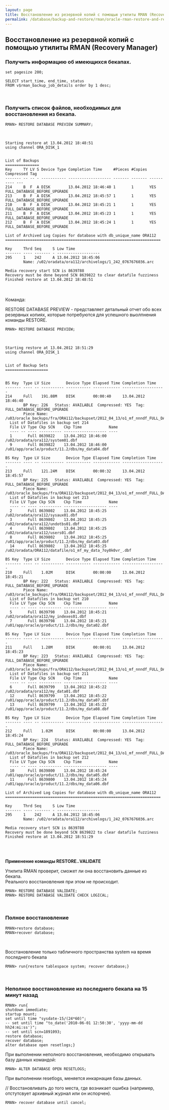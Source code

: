 ```yaml
---
layout: page
title: Восстановление из резервной копий с помощью утилиты RMAN (Recovery Manager)
permalink: /database/backup-and-restore/rman/oracle-rman-restore-and-recover/
---
```



## Восстановление из резервной копий с помощью утилиты RMAN (Recovery Manager)


### Получить информацию об имеющихся бекапах.


    set pagesize 200;

    SELECT start_time, end_time, status
    FROM v$rman_backup_job_details order by 1 desc;

<br/>


<h3>Получить список файлов, необходимых для восстановления из бекапа.</h3>


    RMAN> RESTORE DATABASE PREVIEW SUMMARY;

<br/>



    Starting restore at 13.04.2012 18:48:51
    using channel ORA_DISK_1


    List of Backups
    ===============
    Key     TY LV S Device Type Completion Time     #Pieces #Copies Compressed Tag
    ------- -- -- - ----------- ------------------- ------- ------- ---------- ---
    214     B  F  A DISK        13.04.2012 18:46:40 1       1       YES        FULL_DATABASE_BEFORE_UPGRADE
    213     B  F  A DISK        13.04.2012 18:45:57 1       1       YES        FULL_DATABASE_BEFORE_UPGRADE
    210     B  F  A DISK        13.04.2012 18:45:21 1       1       YES        FULL_DATABASE_BEFORE_UPGRADE
    211     B  F  A DISK        13.04.2012 18:45:23 1       1       YES        FULL_DATABASE_BEFORE_UPGRADE
    212     B  F  A DISK        13.04.2012 18:45:24 1       1       YES        FULL_DATABASE_BEFORE_UPGRADE

    List of Archived Log Copies for database with db_unique_name ORA112
    =====================================================================

    Key     Thrd Seq     S Low Time
    ------- ---- ------- - -------------------
    295     1    242     A 13.04.2012 18:45:06
            Name: /u02/oradata/ora112/archivelogs/1_242_0767676036.arc

    Media recovery start SCN is 8639788
    Recovery must be done beyond SCN 8639822 to clear datafile fuzziness
    Finished restore at 13.04.2012 18:48:51


<br/><br/>
Команда:<br/>

RESTORE DATABASE PREVIEW - представляет детальный отчет обо всех резервных копиях, которые потребуются для успешного выолпнения команды RESTORE.


    RMAN> RESTORE DATABASE PREVIEW;

<br/>

    Starting restore at 13.04.2012 18:51:29
    using channel ORA_DISK_1


    List of Backup Sets
    ===================


    BS Key  Type LV Size       Device Type Elapsed Time Completion Time
    ------- ---- -- ---------- ----------- ------------ -------------------
    214     Full    191.88M    DISK        00:00:40     13.04.2012 18:46:40
            BP Key: 226   Status: AVAILABLE  Compressed: YES  Tag: FULL_DATABASE_BEFORE_UPGRADE
            Piece Name: /u03/oracle_backups/fra/ORA112/backupset/2012_04_13/o1_mf_nnndf_FULL_DATABASE_BEFORE_7rjh18jk_.bkp
      List of Datafiles in backup set 214
      File LV Type Ckp SCN    Ckp Time            Name
      ---- -- ---- ---------- ------------------- ----
      1       Full 8639822    13.04.2012 18:46:00 /u02/oradata/ora112/system01.dbf
      9       Full 8639822    13.04.2012 18:46:00 /u01/app/oracle/product/11.2/dbs/my_data04.dbf

    BS Key  Type LV Size       Device Type Elapsed Time Completion Time
    ------- ---- -- ---------- ----------- ------------ -------------------
    213     Full    121.24M    DISK        00:00:32     13.04.2012 18:45:57
            BP Key: 225   Status: AVAILABLE  Compressed: YES  Tag: FULL_DATABASE_BEFORE_UPGRADE
            Piece Name: /u03/oracle_backups/fra/ORA112/backupset/2012_04_13/o1_mf_nnndf_FULL_DATABASE_BEFORE_7rjh059r_.bkp
      List of Datafiles in backup set 213
      File LV Type Ckp SCN    Ckp Time            Name
      ---- -- ---- ---------- ------------------- ----
      2       Full 8639802    13.04.2012 18:45:25 /u02/oradata/ora112/sysaux01.dbf
      3       Full 8639802    13.04.2012 18:45:25 /u02/oradata/ora112/undotbs01.dbf
      4       Full 8639802    13.04.2012 18:45:25 /u02/oradata/ora112/users01.dbf
      8       Full 8639802    13.04.2012 18:45:25 /u01/app/oracle/product/11.2/dbs/my_data03.dbf
      14      Full 8639802    13.04.2012 18:45:25 /u02/oradata/ORA112/datafile/o1_mf_my_data_7oy0k0vr_.dbf

    BS Key  Type LV Size       Device Type Elapsed Time Completion Time
    ------- ---- -- ---------- ----------- ------------ -------------------
    210     Full    1.02M      DISK        00:00:00     13.04.2012 18:45:21
            BP Key: 222   Status: AVAILABLE  Compressed: YES  Tag: FULL_DATABASE_BEFORE_UPGRADE
            Piece Name: /u03/oracle_backups/fra/ORA112/backupset/2012_04_13/o1_mf_nnndf_FULL_DATABASE_BEFORE_7rjh01to_.bkp
      List of Datafiles in backup set 210
      File LV Type Ckp SCN    Ckp Time            Name
      ---- -- ---- ---------- ------------------- ----
      5       Full 8639798    13.04.2012 18:45:21 /u02/oradata/ora112/my_indexes01.dbf
      7       Full 8639798    13.04.2012 18:45:21 /u01/app/oracle/product/11.2/dbs/my_data02.dbf

    BS Key  Type LV Size       Device Type Elapsed Time Completion Time
    ------- ---- -- ---------- ----------- ------------ -------------------
    211     Full    1.28M      DISK        00:00:01     13.04.2012 18:45:23
            BP Key: 223   Status: AVAILABLE  Compressed: YES  Tag: FULL_DATABASE_BEFORE_UPGRADE
            Piece Name: /u03/oracle_backups/fra/ORA112/backupset/2012_04_13/o1_mf_nnndf_FULL_DATABASE_BEFORE_7rjh02yy_.bkp
      List of Datafiles in backup set 211
      File LV Type Ckp SCN    Ckp Time            Name
      ---- -- ---- ---------- ------------------- ----
      6       Full 8639799    13.04.2012 18:45:22 /u02/oradata/ora112/my_data01.dbf
      12      Full 8639799    13.04.2012 18:45:22 /u01/app/oracle/product/11.2/dbs/my_data07.dbf
      13      Full 8639799    13.04.2012 18:45:22 /u01/app/oracle/product/11.2/dbs/my_data08.dbf

    BS Key  Type LV Size       Device Type Elapsed Time Completion Time
    ------- ---- -- ---------- ----------- ------------ -------------------
    212     Full    1.02M      DISK        00:00:00     13.04.2012 18:45:24
            BP Key: 224   Status: AVAILABLE  Compressed: YES  Tag: FULL_DATABASE_BEFORE_UPGRADE
            Piece Name: /u03/oracle_backups/fra/ORA112/backupset/2012_04_13/o1_mf_nnndf_FULL_DATABASE_BEFORE_7rjh044h_.bkp
      List of Datafiles in backup set 212
      File LV Type Ckp SCN    Ckp Time            Name
      ---- -- ---- ---------- ------------------- ----
      10      Full 8639800    13.04.2012 18:45:24 /u01/app/oracle/product/11.2/dbs/my_data05.dbf
      11      Full 8639800    13.04.2012 18:45:24 /u01/app/oracle/product/11.2/dbs/my_data06.dbf

    List of Archived Log Copies for database with db_unique_name ORA112
    =====================================================================

    Key     Thrd Seq     S Low Time
    ------- ---- ------- - -------------------
    295     1    242     A 13.04.2012 18:45:06
            Name: /u02/oradata/ora112/archivelogs/1_242_0767676036.arc

    Media recovery start SCN is 8639788
    Recovery must be done beyond SCN 8639822 to clear datafile fuzziness
    Finished restore at 13.04.2012 18:51:29


<br/><br/>

<strong>Применение команды RESTORE..VALIDATE</strong>


Утилита RMAN проверит, сможет ли она восстановить данные из бекапа.<br/>
Реального восстановления при этом не происходит.


    RMAN> RESTORE DATABASE VALIDATE;
    RMAN> RESTORE DATABASE VALIDATE CHECK LOGICAL;


<br/>
<h3>Полное восстановление</h3>


    RMAN>restore database;
    RMAN>recover database;


<br/>

Восстановление только табличного пространства system на время последнего бекапа<br/>

    RMAN> run{restore tablespace system; recover database;}


<br/>
<h3>Неполное восстановление из последнего бекапа на 15 минут назад</h3>



    RMAN> run{
    shutdown immediate;
    startup mount;
    set until time "sysdate-15/(24*60)";
    -- set until time "to_date('2010-06-01 12:50:30', 'yyyy-mm-dd hh24:mi:ss')";
    -- set until scn=1891093;
    restore database;
    recover database;
    alter database open resetlogs;}



При выполнении неполного восстановления, необходимо открывать базу данных командой:

    RMAN> ALTER DATABASE OPEN RESETLOGS;

При выполнении resetlogs, меняется инкарнация базы данных.



// Восстановливать до того места, где возникает ошибка (например, отстутсвует архивный журнал или он испорчен).

    RMAN> recover database until cancel;


<!--

<br/>

### В случае потери всего, включая файлы данных, spfile, но при бекапах. (Пока не тестировалось на реальных базах. Пока просто для информации.)


    $ export ORACLE_SID=ORCL12
    $ rman target / nocatalog

<br/>

    RMAN> startup force nomount;

<br/>

    RMAN> list backupset;

<br/>

    RMAN> restore spfile to pfile '/tmp/initora12.ora' from '+ARCH/ORCL12/BACKUPSET/2015_08_19/nnsnf0_full_database_spfile_0.289.888163613';

<br/>

    RMAN> restore spfile from '+ARCH/ORCL12/BACKUPSET/2015_08_19/nnsnf0_full_database_spfile_0.289.888163613';

<br/>

Восстановили spfile.

    SQL> shutdown immediate;
    SQL> startup nomount;

<br/>

    $ rmant rarget / nocatalog
    RMAN> restore controlfile from '+ARCH/ORCL12/BACKUPSET/2015_08_19/nnsnf0_full_database_spfile_0.289.888163613';

<br/>

    SQL> alter database mount;



База в состоянии: Mounted

    RMAN> crosscheck backup;

    RMAN> catalog start with '+ARCH/ORCL12/BACKUPSET/2015_08_19/';

    RMAN> crosscheck archivelog all;


// Если нужно восстановить в каталог в котором были файлы данных

    RMAN> restore database;
    RMAN> recover database;



// Если нужно восстановить в каталог отличный от того, который был.

    RMAN> RUN {
        set newname for datafile 1 to '...../system*.dbf';
        set newname for datafile 2 to '...../sysadux*.dbf';
        set newname for datafile 3 to '...../undo*.dbf';
        set newname for datafile 4 to '...../user*.dbf';

        restore datafile 1,2,3,4;
        switch datafile all;
        recover datafile 1,2,3,4;
    }

<br/>

    RMAN> alter database open resetlogs;

-->
